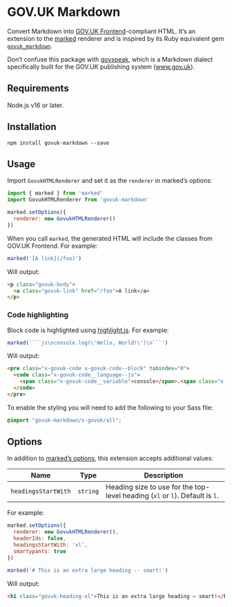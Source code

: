 # GOV.UK Markdown

Convert Markdown into [GOV.UK Frontend](https://github.com/alphagov/govuk-frontend)-compliant HTML. It’s an extension to the [marked](https://marked.js.org) renderer and is inspired by its Ruby equivalent gem [`govuk_markdown`](https://github.com/DFE-Digital/govuk_markdown).

Don’t confuse this package with [govspeak](https://github.com/alphagov/govspeak), which is a Markdown dialect specifically built for the GOV.UK publishing system (www.gov.uk).

## Requirements

Node.js v16 or later.

## Installation

`npm install govuk-markdown --save`

## Usage

Import `GovukHTMLRenderer` and set it as the `renderer` in marked’s options:

```js
import { marked } from 'marked'
import GovukHTMLRenderer from 'govuk-markdown'

marked.setOptions({
  renderer: new GovukHTMLRenderer()
})
```

When you call `marked`, the generated HTML will include the classes from GOV.UK Frontend. For example:

```js
marked('[A link](/foo)')
```

Will output:

```html
<p class="govuk-body">
  <a class="govuk-link" href="/foo">A link</a>
</p>
```

### Code highlighting

Block code is highlighted using [highlight.js](https://highlightjs.org). For example:

```js
marked('```js\nconsole.log(\'Hello, World!\')\n```')
```

Will output:

```html
<pre class="x-govuk-code x-govuk-code--block" tabindex="0">
  <code class="x-govuk-code__language--js">
    <span class="x-govuk-code__variable">console</span>.<span class="x-govuk-code__title">log</span>(<span class="x-govuk-code__string">'Hello, World!'</span>)
  </code>
</pre>
```

To enable the styling you will need to add the following to your Sass file:

```scss
@import "govuk-markdown/x-govuk/all";
```

## Options

In addition to [marked’s options](https://marked.js.org/using_advanced#options), this extension accepts additional values:

| Name | Type | Description |
| - | - | - |
| `headingsStartWith` | `string` | Heading size to use for the top-level heading (`xl` or `l`). Default is `l`. |

For example:

```js
marked.setOptions({
  renderer: new GovukHTMLRenderer(),
  headerIds: false,
  headingsStartWith: 'xl',
  smartypants: true
})

marked('# This is an extra large heading -- smart!')
```

Will output:

```html
<h1 class="govuk-heading-xl">This is an extra large heading – smart!</h1>
```
